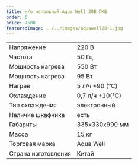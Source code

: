 ```yaml
---
title: н/о напольный Aqua Well 20B ПКШ
order: 6
price: 7500
featuredImage: ../../images/aquawell20-1.jpg
---
```


<table>
<tr><td>Напряжение</td><td>220 В</td></tr>
<tr><td>Частота</td><td>50 Гц</td></tr>
<tr><td>Мощность нагрева</td><td>550 Вт</td></tr>
<tr><td>Мощность нагрева</td><td>95 Вт</td></tr>
<tr><td>Нагрев</td><td>5 л/ч +90 (°С)</td></tr>
<tr><td>Охлаждение</td><td>0,7 л/ч +10(°С)</td></tr>
<tr><td>Тип охлаждения</td><td>электронный</td></tr>
<tr><td>Наличие шкафчика</td><td>есть</td></tr>
<tr><td>Габариты</td><td>335х330х990 мм</td></tr>
<tr><td>Масса</td><td>15 кг</td></tr>
<tr><td>Торговая марка</td><td>Aqua Well</td></tr>
<tr><td>Страна изготовления</td><td>Китай</td></tr>
</table>
